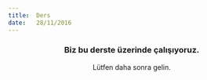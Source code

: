 ```yaml
---
title:  Ders
date:   28/11/2016
---
```


### <center>Biz bu derste üzerinde çalışıyoruz.</center>
<center>Lütfen daha sonra gelin.</center>